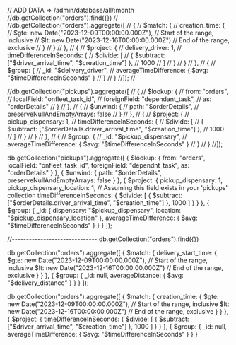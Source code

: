 //
ADD DATA => /admin/database/all/:month
//db.getCollection("orders").find({})
//
//db.getCollection("orders").aggregate([
//    {
//        $match: {
//            creation_time: {
//                $gte: new Date("2023-12-09T00:00:00.000Z"), // Start of the range, inclusive
//                $lt: new Date("2023-12-16T00:00:00.000Z")  // End of the range, exclusive
//            }
//        }
//    },
//    {
//        $project: {
//            delivery_driver: 1,
//            timeDifferenceInSeconds: {
//                $divide: [
//                    { $subtract: ["$driver_arrival_time", "$creation_time"] },
//                    1000
//                ]
//            }
//        }
//    },
//    {
//        $group: {
//            _id: "$delivery_driver",
//            averageTimeDifference: { $avg: "$timeDifferenceInSeconds" }
//        }
//    }
//]);
//



//db.getCollection("pickups").aggregate([
//    {
//        $lookup: {
//            from: "orders",
//            localField: "onfleet_task_id",
//            foreignField: "dependant_task",
//            as: "orderDetails"
//        }
//    },
//    {
//        $unwind: {
//            path: "$orderDetails",
//            preserveNullAndEmptyArrays: false
//        }
//    },
//    {
//        $project: {
//            pickup_dispensary: 1,
//            timeDifferenceInSeconds: {
//                $divide: [
//                    { $subtract: ["$orderDetails.driver_arrival_time", "$creation_time"] },
//                    1000
//                ]
//            }
//        }
//    },
//    {
//        $group: {
//            _id: "$pickup_dispensary",
//            averageTimeDifference: { $avg: "$timeDifferenceInSeconds" }
//        }
//    }
//]);


db.getCollection("pickups").aggregate([
    {
        $lookup: {
            from: "orders",
            localField: "onfleet_task_id",
            foreignField: "dependnt_task",
            as: "orderDetails"
        }
    },
    {
        $unwind: {
            path: "$orderDetails",
            preserveNullAndEmptyArrays: false
        }
    },
    {
        $project: {
            pickup_dispensary: 1,
            pickup_dispensary_location: 1, // Assuming this field exists in your 'pickups' collection
            timeDifferenceInSeconds: {
                $divide: [
                    { $subtract: ["$orderDetails.driver_arrival_time", "$creation_time"] },
                    1000
                ]
            }
        }
    },
    {
        $group: {
            _id: {
                dispensary: "$pickup_dispensary",
                location: "$pickup_dispensary_location"
            },
            averageTimeDifference: { $avg: "$timeDifferenceInSeconds" }
        }
    }
]);

//------------------------------
db.getCollection("orders").find({})


db.getCollection("orders").aggregate([
    {
        $match: {
            delivery_start_time: {
                $gte: new Date("2023-12-09T00:00:00.000Z"), // Start of the range, inclusive
                $lt: new Date("2023-12-16T00:00:00.000Z")  // End of the range, exclusive
            }
        }
    },
    {
        $group: {
            _id: null,
            averageDistance: { $avg: "$delivery_distance" }
        }
    }
]);

db.getCollection("orders").aggregate([
    {
        $match: {
            creation_time: {
                $gte: new Date("2023-12-09T00:00:00.000Z"), // Start of the range, inclusive
                $lt: new Date("2023-12-16T00:00:00.000Z")  // End of the range, exclusive
            }
        }
    },
    {
        $project: {
            timeDifferenceInSeconds: {
                $divide: [
                    { $subtract: ["$driver_arrival_time", "$creation_time"] },
                    1000
                ]
            }
        }
    },
    {
        $group: {
            _id: null,
            averageTimeDifference: { $avg: "$timeDifferenceInSeconds" }
        }
    }
